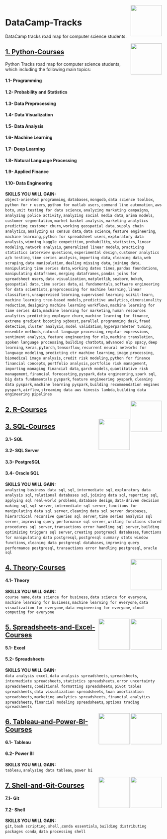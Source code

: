 <img align="right" width="100" height="100" src="https://github.com/cs-MohamedAyman/DataCamp-Tracks/blob/master/organizations-logos/datacamp.jpg">

# DataCamp-Tracks
DataCamp tracks road map for computer science students.

<img align="right" width="100" height="100" src="https://github.com/cs-MohamedAyman/DataCamp-Tracks/blob/master/organizations-logos/python.jpg">

## [1. Python-Courses](https://github.com/cs-MohamedAyman/DataCamp-Tracks/tree/master/1.Python-Courses)
Python Tracks road map for computer science students, which including the following main topics:

#### 1.1- Programming
#### 1.2- Probability and Statistics
#### 1.3- Data Preprocessing
#### 1.4- Data Visualization
#### 1.5- Data Analysis
#### 1.6- Machine Learning
#### 1.7- Deep Learning
#### 1.8- Natural Language Processing
#### 1.9- Applied Finance
#### 1.10- Data Engineering

**SKILLS YOU WILL GAIN:**<br>
`object-oriented programming`, `databases`, `mongodb`, `data science toolbox`, `python for r users`, `python for matlab users`, `command line automation`, `aws boto`, `unit testing for data science`, `analyzing marketing campaigns`, `analyzing police activity`, `analyzing social media data`, `arima models`, `customer segmentation`, `market basket analysis`, `marketing analytics predicting customer churn`, `working geospatial data`, `supply chain analytics`, `analyzing us census data`, `data science`, `feature engineering`, `machine learning`, `python for spreadsheet users`, `exploratory data analysis`, `winning kaggle competition`, `probability`, `statistics`, `linear modeling`, `network analysis`, `generalized linear models`, `practicing statistics interview questions`, `experimental design`, `customer analytics a/b testing`, `time series analysis`, `importing data`, `cleaning data`, `web scraping`, `data manipulation`, `dealing missing data`, `joining data`, `manipulating time series data`, `working dates times`, `pandas foundations`, `manipulating dataframes`, `merging dataframes`, `pandas joins for spreadsheet users`, `data visualization`, `matplotlib`, `seaborn`, `bokeh`, `geospatial data`, `time series data`, `ai fundamentals`, `software engineering for data scientists`, `preprocessing for machine learning`, `linear classifiers`, `unsupervised learning`, `supervised learning scikit-learn`, `machine learning tree-based models`, `predictive analytics`, `dimensionality reduction`, `designing machine learning workflows`, `machine learning for time series data`, `machine learning for marketing`, `human resources analytics predicting employee churn`, `machine learning for finance`, `extreme gradient boosting xgboost`, `parallel programming dask`, `fraud detection`, `cluster analysis`, `model validation`, `hyperparameter tuning`, `ensemble methods`, `natural language processing`, `regular expressions`, `sentiment analysis`, `feature engineering for nlp`, `machine translation`, `spoken language processing`, `building chatbots`, `advanced nlp spacy`, `deep learning`, `keras`, `pytorch`, `tensorflow`, `recurrent neural networks for language modeling`, `predicting ctr machine learning`, `image processing`, `biomedical image analysis`, `credit risk modeling`, `python for finance`  `financial concepts`, `portfolio analysis`, `portfolio risk management`, `importing managing financial data`, `garch models`, `quantitative risk management`, `financial forecasting`, `pyspark`, `data engineering`, `spark sql`, `big data fundamentals pyspark`, `feature engineering pyspark`, `cleaning data pyspark`, `machine learning pyspark`, `building recommendation engines pyspark`, `airflow`, `streaming data aws kinesis lambda`, `building data engineering pipelines`

<img align="right" width="100" height="100" src="https://github.com/cs-MohamedAyman/DataCamp-Tracks/blob/master/organizations-logos/r.jpg">

## [2. R-Courses](https://github.com/cs-MohamedAyman/DataCamp-Tracks/tree/master/2.R-Courses)

<img align="right" width="100" height="100" src="https://github.com/cs-MohamedAyman/DataCamp-Tracks/blob/master/organizations-logos/sql.jpg">

## [3. SQL-Courses](https://github.com/cs-MohamedAyman/DataCamp-Tracks/tree/master/3.SQL-Courses)

#### 3.1- SQL
#### 3.2- SQL Server
#### 3.3- PostgreSQL
#### 3.4- Oracle SQL

**SKILLS YOU WILL GAIN:**<br>
`analyzing business data sql`, `sql`, `intermediate sql`, `exploratory data analysis sql`, `relational databases sql`, `joining data sql`, `reporting sql`, `applying sql real-world problems`, `database design`, `data-driven decision making sql`, `sql server`, `intermediate sql server`, `functions for manipulating data sql server`, `cleaning data sql server databases`, `hierarchical recursive queries sql server`, `time series analysis sql server`, `improving query performance sql server`, `writing functions stored procedures sql server`, `transactions error handling sql server`, `building optimizing triggers sql server`, `creating postgresql databases`, `functions for manipulating data postgresql`, `postgresql summary stats window functions`, `cleaning data postgresql databases`, `improving query performance postgresql`, `transactions error handling postgresql`, `oracle sql`

<img align="right" width="100" height="100" src="https://github.com/cs-MohamedAyman/DataCamp-Tracks/blob/master/organizations-logos/theory.jpg">

## [4. Theory-Courses](https://github.com/cs-MohamedAyman/DataCamp-Tracks/tree/master/4.Theory-Courses)

#### 4.1- Theory

**SKILLS YOU WILL GAIN:**<br>
`course name`, `data science for business`, `data science for everyone`, `machine learning for business`, `machine learning for everyone`, `data visualization for everyone`, `data engineering for everyone`, `cloud computing for everyone`

<img align="right" width="100" height="100" src="https://github.com/cs-MohamedAyman/DataCamp-Tracks/blob/master/organizations-logos/excel.jpg">
<img align="right" width="100" height="100" src="https://github.com/cs-MohamedAyman/DataCamp-Tracks/blob/master/organizations-logos/spreadsheet.jpg">

## [5. Spreadsheets-and-Excel-Courses](https://github.com/cs-MohamedAyman/DataCamp-Tracks/tree/master/5.Spreadsheets-and-Excel-Courses)

#### 5.1- Excel
#### 5.2- Spreadsheets

**SKILLS YOU WILL GAIN:**<br>
`data analysis excel`, `data analysis spreadsheets`, `spreadsheets`, `intermediate spreadsheets`, `statistics spreadsheets`, `error uncertainty spreadsheets`, `conditional formatting spreadsheets`, `pivot tables spreadsheets`, `data visualization spreadsheets`, `loan amortization spreadsheets`, `marketing analytics spreadsheets`, `financial analytics spreadsheets`, `financial modeling spreadsheets`, `options trading spreadsheets`

<img align="right" width="100" height="100" src="https://github.com/cs-MohamedAyman/DataCamp-Tracks/blob/master/organizations-logos/power-bi.jpg">
<img align="right" width="100" height="100" src="https://github.com/cs-MohamedAyman/DataCamp-Tracks/blob/master/organizations-logos/tableau.jpg">

## [6. Tableau-and-Power-BI-Courses](https://github.com/cs-MohamedAyman/DataCamp-Tracks/tree/master/6.Tableau-and-Power-BI-Courses)

#### 6.1- Tableau
#### 6.2- Power BI

**SKILLS YOU WILL GAIN:**<br>
`tableau`, `analyzing data tableau`, `power bi`

<img align="right" width="100" height="100" src="https://github.com/cs-MohamedAyman/DataCamp-Tracks/blob/master/organizations-logos/shell.jpg">
<img align="right" width="100" height="100" src="https://github.com/cs-MohamedAyman/DataCamp-Tracks/blob/master/organizations-logos/git.jpg">

## [7. Shell-and-Git-Courses](https://github.com/cs-MohamedAyman/DataCamp-Tracks/tree/master/7.Shell-and-Git-Courses)

#### 7.1- Git
#### 7.2- Shell

**SKILLS YOU WILL GAIN:**<br>
`git`, `bash scripting`, `shell` ,`conda essentials`, `building distributing packages conda`, `data processing shell`
